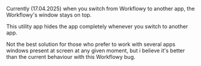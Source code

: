 Currently (17.04.2025) when you switch from Workflowy to another app, the Workflowy's window stays on top.

This utility app hides the app completely whenever you switch to another app.

Not the best solution for those who prefer to work with several apps windows present at screen at any given moment, but i believe it's better than the current behaviour with this Workflowy bug.
